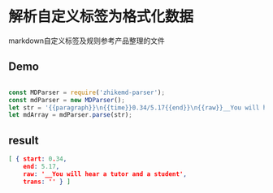 # 解析自定义标签为格式化数据

markdown自定义标签及规则参考产品整理的文件

## Demo

```js

const MDParser = require('zhikemd-parser');
const mdParser = new MDParser();
let str = '{{paragraph}}\n{{time}}0.34/5.17{{end}}\n{{raw}}__You will hear a tutor and a student{{end}}{{trans}}{{end}}{{end}}';
let mdArray = mdParser.parse(str);

```

## result 
```json
[ { start: 0.34,
    end: 5.17,
    raw: '__You will hear a tutor and a student',
    trans: '' } ]

```
